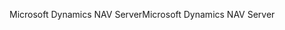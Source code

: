 <span data-ttu-id="fbc41-101">Microsoft Dynamics NAV Server</span><span class="sxs-lookup"><span data-stu-id="fbc41-101">Microsoft Dynamics NAV Server</span></span>